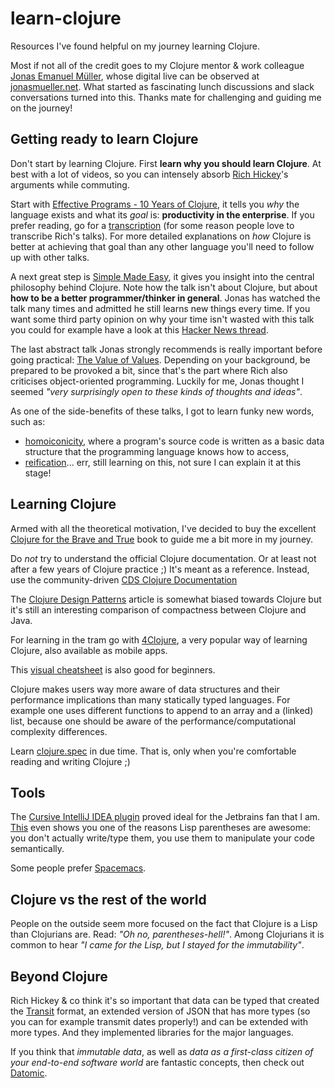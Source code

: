 # learn-clojure

Resources I've found helpful on my journey learning Clojure.

Most if not all of the credit goes to my Clojure mentor & work colleague [Jonas Emanuel Müller](jonas.mueller@gmail.com), whose digital live can be observed at [jonasmueller.net](https://jonasmueller.net/). What started as fascinating lunch discussions and slack conversations turned into this. Thanks mate for challenging and guiding me on the journey!

## Getting ready to learn Clojure

Don't start by learning Clojure. First **learn why you should learn Clojure**. At best with a lot of videos, so you can intensely absorb [Rich Hickey](https://twitter.com/richhickey)'s arguments while commuting.

Start with [Effective Programs - 10 Years of Clojure](https://www.youtube.com/watch?v=2V1FtfBDsLU), it tells you *why* the language exists and what its *goal* is: **productivity in the enterprise**. If you prefer reading, go for a [transcription](https://github.com/matthiasn/talk-transcripts/blob/master/Hickey_Rich/EffectivePrograms.md) (for some reason people love to transcribe Rich's talks). For more detailed explanations on *how* Clojure is better at achieving that goal than any other language you'll need to follow up with other talks.

A next great step is [Simple Made Easy](https://www.infoq.com/presentations/Simple-Made-Easy), it gives you insight into the central philosophy behind Clojure. Note how the talk isn't about Clojure, but about **how to be a better programmer/thinker in general**. Jonas has watched the talk many times and admitted he still learns new things every time. If you want some third party opinion on why your time isn't wasted with this talk you could for example have a look at this [Hacker News thread](https://news.ycombinator.com/item?id=4173854).

The last abstract talk Jonas strongly recommends is really important before going practical: [The Value of Values](https://www.infoq.com/presentations/Value-Values). Depending on your background, be prepared to be provoked a bit, since that's the part where Rich also criticises object-oriented programming. Luckily for me, Jonas thought I seemed *"very surprisingly open to these kinds of thoughts and ideas"*.

As one of the side-benefits of these talks, I got to learn funky new words, such as:

- [homoiconicity](https://en.wikipedia.org/wiki/Homoiconicity), where a program's source code is written as a basic data structure that the programming language knows how to access,
- [reification](https://en.wikipedia.org/wiki/Reification_(computer_science))... err, still learning on this, not sure I can explain it at this stage!

## Learning Clojure

Armed with all the theoretical motivation, I've decided to buy the excellent [Clojure for the Brave and True](https://www.braveclojure.com/clojure-for-the-brave-and-true/) book to guide me a bit more in my journey.

Do *not* try to understand the official Clojure documentation. Or at least not after a few years of Clojure practice ;) It's meant as a reference. Instead, use the community-driven [CDS Clojure Documentation](http://clojure-doc.org/)

The [Clojure Design Patterns](http://mishadoff.com/blog/clojure-design-patterns/) article is somewhat biased towards Clojure but it's still an interesting comparison of compactness between Clojure and Java.

For learning in the tram go with [4Clojure](http://www.4clojure.com/), a very popular way of learning Clojure, also available as mobile apps.

This [visual cheatsheet](https://s-haensch.github.io/visual-cheatsheet/) is also good for beginners.

Clojure makes users way more aware of data structures and their performance implications than many statically typed languages. For example one uses different functions to append to an array and a (linked) list, because one should be aware of the performance/computational complexity differences.

Learn [clojure.spec](https://clojure.org/about/spec) in due time. That is, only when you're comfortable reading and writing Clojure ;)

## Tools

The [Cursive IntelliJ IDEA plugin](https://cursive-ide.com/) proved ideal for the Jetbrains fan that I am. [This](https://cursive-ide.com/userguide/paredit.html) even shows you one of the reasons Lisp parentheses are awesome: you don't actually write/type them, you use them to manipulate your code semantically.

Some people prefer [Spacemacs](http://spacemacs.org/).

## Clojure vs the rest of the world

People on the outside seem more focused on the fact that Clojure is a Lisp than Clojurians are. Read: *"Oh no, parentheses-hell!"*. Among Clojurians it is common to hear *"I came for the Lisp, but I stayed for the immutability"*.

## Beyond Clojure

Rich Hickey & co think it's so important that data can be typed that created the [Transit](https://github.com/cognitect/transit-format) format, an extended version of JSON that has more types (so you can for example transmit dates properly!) and can be extended with more types. And they implemented libraries for the major languages.

If you think that *immutable data*, as well as *data as a first-class citizen of your end-to-end software world* are fantastic  concepts, then check out [Datomic](http://www.datomic.com/).
